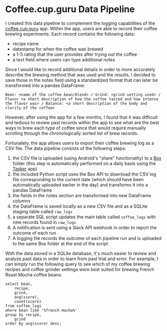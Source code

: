 # Coffee.cup.guru Data Pipeline

I created this data pipeline to complement the logging capabilities of the [coffee.cup.guru](https://play.google.com/store/apps/details?id=guru.cup.coffee) app. Within the app, users are able to record their coffee brewing experiments. Each record contains the following data:
- recipe name
- datestamp for when the coffee was brewed
- a 1-5 rating that the user provides after trying out the coffee
- a text field where users can type additional notes

Since I would like to record additional details in order to more accurately describe the brewing method that was used and the results, I decided to save those in the notes field using a standardized format that can later be transformed into a pandas DataFrame:

```
Bean: <name of the coffee bean/blend> / Grind: <grind setting used> / Flavor <a short description of how the coffee tasted and how intense the flavor was> / Balance: <a short description of the body and clarity of the coffee>
```

However, after using the app for a few months, I found that it was difficult and tedious to review past records within the app to see what are the best ways to brew each type of coffee since that would require manually scrolling through the chronologically sorted list of brew records.

Fortunately, the app allows users to export their coffee brewing log as a CSV file. The data pipeline consists of the following steps:
1. the CSV file is uploaded (using Android's "share" functionality) to a [Box](https://www.box.com/) folder (this step is automatically performed on a daily basis using the [Tasker](https://tasker.joaoapps.com/) app)
2. the included Python script uses the Box API to download the CSV log file corresponding to the current date (which should have been automatically uploaded earlier in the day) and transforms it into a pandas DataFrame
3. the fields in the notes section are transformed into new DataFrame columns
4. the DataFrame is saved locally as a new CSV file and as a SQLite staging table called `raw_logs`
5. a separate SQL script updates the main table called `coffee_logs` with new records found in `raw_logs`
6. A notification is sent using a Slack API webhook in order to report the outcome of each run
7. A logging file records the outcome of each pipeline run and is uploaded to the same Box folder at the end of the script

With the data stored in a SQLite database, it's much easier to review and analyze past data in order to learn from past trial and error. For example, I can simply run the following query to see which of my coffee brewing recipes and coffee grinder settings were best suited for brewing French Roast Mocha coffee beans:

```
select bean,
    recipe,
    grind,
    avg(score),
    count(score)
from coffee_logs
where bean like '%french mocha%'
group by recipe,
    grind
order by avg(score) desc;

```
